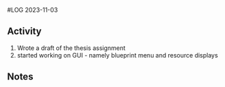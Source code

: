 #LOG
2023-11-03

## Activity
1. Wrote a draft of the thesis assignment
2. started working on GUI - namely blueprint menu and resource displays

## Notes
